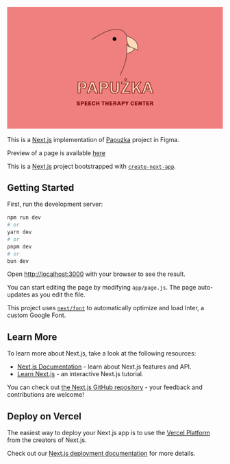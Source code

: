 ![Papuzka](/public/readme/entry.png?raw=true "Papuzka entry picture")


This is a [Next.js](https://nextjs.org/) implementation of [Papużka](https://www.figma.com/proto/bQbN65z1ecOr8agXYOmoOf/Papu%C5%BCka%2FDoslownie?page-id=0%3A1&node-id=635-3326&node-type=canvas&viewport=18354%2C3181%2C0.21&t=bgPqIm72tJl9zkQ9-1&scaling=scale-down-width&content-scaling=fixed&starting-point-node-id=16%3A146) project in Figma.

Preview of a page is available [here](https://www.papuzka.com.pl)













This is a [Next.js](https://nextjs.org/) project bootstrapped with [`create-next-app`](https://github.com/vercel/next.js/tree/canary/packages/create-next-app).

## Getting Started

First, run the development server:

```bash
npm run dev
# or
yarn dev
# or
pnpm dev
# or
bun dev
```

Open [http://localhost:3000](http://localhost:3000) with your browser to see the result.

You can start editing the page by modifying `app/page.js`. The page auto-updates as you edit the file.

This project uses [`next/font`](https://nextjs.org/docs/basic-features/font-optimization) to automatically optimize and load Inter, a custom Google Font.

## Learn More

To learn more about Next.js, take a look at the following resources:

- [Next.js Documentation](https://nextjs.org/docs) - learn about Next.js features and API.
- [Learn Next.js](https://nextjs.org/learn) - an interactive Next.js tutorial.

You can check out [the Next.js GitHub repository](https://github.com/vercel/next.js/) - your feedback and contributions are welcome!

## Deploy on Vercel

The easiest way to deploy your Next.js app is to use the [Vercel Platform](https://vercel.com/new?utm_medium=default-template&filter=next.js&utm_source=create-next-app&utm_campaign=create-next-app-readme) from the creators of Next.js.

Check out our [Next.js deployment documentation](https://nextjs.org/docs/deployment) for more details.
